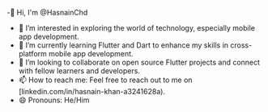 -👋 Hi, I'm @HasnainChd
- 👀 I’m interested in exploring the world of technology, especially mobile app development.
- 🌱 I’m currently learning Flutter and Dart to enhance my skills in cross-platform mobile app development.
- 💞️ I’m looking to collaborate on open source Flutter projects and connect with fellow learners and developers.
- 📫 How to reach me: Feel free to reach out to me on [linkedin.com/in/hasnain-khan-a3241628a).
- 😄 Pronouns: He/Him
<!---
HasnainChd/HasnainChd is a ✨ special ✨ repository because its `README.md` (this file) appears on your GitHub profile.
You can click the Preview link to take a look at your changes.
--->
